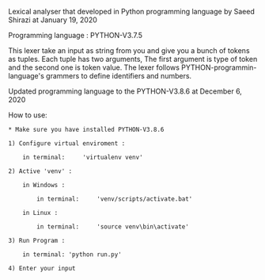 Lexical analyser that developed in Python programming language by Saeed Shirazi at January 19, 2020

Programming language : PYTHON-V3.7.5

This lexer take an input as string from you and give you a bunch of tokens as tuples. Each tuple has two arguments, The first argument is type of token and the second one is token value. The lexer follows PYTHON-programmin-language's grammers to define identifiers and numbers.

Updated programming language to the PYTHON-V3.8.6 at December 6, 2020


How to use:
    
    * Make sure you have installed PYTHON-V3.8.6

    1) Configure virtual enviroment :

        in terminal:     'virtualenv venv'
    
    2) Active 'venv' :

        in Windows : 
            
            in terminal:     'venv/scripts/activate.bat'
        
        in Linux : 
            
            in terminal:     'source venv\bin\activate'
    
    3) Run Program :

        in terminal: 'python run.py'
    
    4) Enter your input
